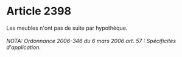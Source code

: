 # Article 2398

Les meubles n'ont pas de suite par hypothèque.<br/><br/><i>NOTA:  Ordonnance 2006-346 du 6 mars 2006 art. 57 : Spécificités d'application.</i>